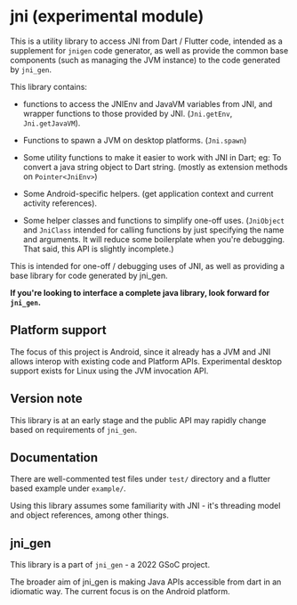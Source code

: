 # jni (experimental module)

This is a utility library to access JNI from Dart / Flutter code, intended as a supplement for `jnigen` code generator, as well as provide the common base components (such as managing the JVM instance) to the code generated by `jni_gen`.

This library contains:

* functions to access the JNIEnv and JavaVM variables from JNI, and wrapper functions to those provided by JNI. (`Jni.getEnv`, `Jni.getJavaVM`).

* Functions to spawn a JVM on desktop platforms. (`Jni.spawn`)

* Some utility functions to make it easier to work with JNI in Dart; eg: To convert a java string object to Dart string. (mostly as extension methods on `Pointer<JniEnv>`)

* Some Android-specific helpers. (get application context and current activity references).

* Some helper classes and functions to simplify one-off uses. (`JniObject` and `JniClass` intended for calling functions by just specifying the name and arguments. It will reduce some boilerplate when you're debugging. That said, this API is slightly incomplete.)

This is intended for one-off / debugging uses of JNI, as well as providing a base library for code generated by jni_gen. 

__If you're looking to interface a complete java library, look forward for `jni_gen`.__

## Platform support
The focus of this project is Android, since it already has a JVM and JNI allows interop with existing code and Platform APIs. Experimental desktop support exists for Linux using the JVM invocation API.

## Version note
This library is at an early stage and the public API may rapidly change based on requirements of `jni_gen`.

## Documentation

There are well-commented test files under `test/` directory and a flutter based example under `example/`.

Using this library assumes some familiarity with JNI - it's threading model and object references, among other things.

## jni_gen

This library is a part of `jni_gen` - a 2022 GSoC project.

The broader aim of jni_gen is making Java APIs accessible from dart in an idiomatic way. The current focus is on the Android platform.

